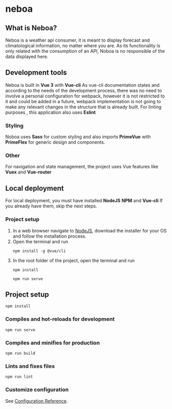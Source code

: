 # neboa

## What is Neboa?

Neboa is a weather api consumer, it is meant to display forecast and climatological information, no matter where you are.
As its functionality is only related with the consumption of an API, Noboa is no responsible of the data displayed here.

## Development tools

Neboa is built in **Vue 3** with **Vue-cli**
As vue-cli documentation states and according to the needs of the development process, there was no need to involve a personal configuration for webpack, however it is not restricted to it and could be added in a future, webpack implementation is not going to make any relevant changes in the structure that is already built.
For linting purposes , this application also uses **Eslint**

### Styling

Noboa uses **Sass** for custom styling and also imports **PrimeVue** with **PrimeFlex** for generic design and components.

### Other

For navigation and state management, the project uses Vue features like **Vuex** and **Vue-router**

## Local deployment

For local deployment, you must have installed **NodeJS** **NPM** and **Vue-cli**
If you already have them, skip the next steps.

### Project setup

1. In a web browser navigate to [NodeJS](https://nodejs.org/es/download/), download the installer for your OS and follow the installation process.
2. Open the terminal and run
   ```
   npm install -g @vue/cli
   ```
3. In the root folder of the project, open the terminal and run
   ```
   npm install
   ```
   ```
   npm run serve
   ```

## Project setup

```
npm install
```

### Compiles and hot-reloads for development

```
npm run serve
```

### Compiles and minifies for production

```
npm run build
```

### Lints and fixes files

```
npm run lint
```

### Customize configuration

See [Configuration Reference](https://cli.vuejs.org/config/).
